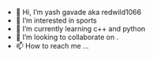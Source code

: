 - 👋 Hi, I’m yash gavade aka redwild1066
- 👀 I’m interested in sports
- 🌱 I’m currently learning c++ and python
- 💞️ I’m looking to collaborate on .
- 📫 How to reach me ...

<!---
redwild1066/redwild1066 is a ✨ special ✨ repository because its `README.md` (this file) appears on your GitHub profile.
You can click the Preview link to take a look at your changes.
--->
